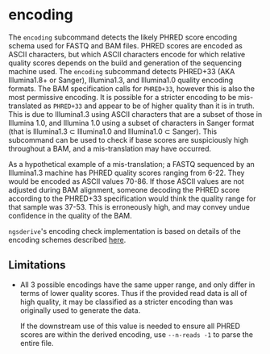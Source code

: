 # encoding

The `encoding` subcommand detects the likely PHRED score encoding schema used for FASTQ and BAM files. PHRED scores are encoded as ASCII characters, but which ASCII characters encode for which relative quality scores depends on the build and generation of the sequencing machine used. The `encoding` subcommand detects PHRED+33 (AKA Illumina1.8+ or Sanger), Illumina1.3, and Illumina1.0 quality encoding formats. The BAM specification calls for `PHRED+33`, however this is also the most permissive encoding. It is possible for a stricter encoding to be mis-translated as `PHRED+33` and appear to be of higher quality than it is in truth. This is due to Illumina1.3 using ASCII characters that are a subset of those in Illumina 1.0, and Illumina 1.0 using a subset of characters in Sanger format (that is Illumina1.3 &#8834; Illumina1.0 and Illumina1.0 &#8834; Sanger). This subcommand can be used to check if base scores are suspiciously high throughout a BAM, and a mis-translation may have occurred.

As a hypothetical example of a mis-translation; a FASTQ sequenced by an Illumina1.3 machine has PHRED quality scores ranging from 6-22. They would be encoded as ASCII values 70-86. If those ASCII values are not adjusted during BAM alignment, someone decoding the PHRED score according to the PHRED+33 specification would think the quality range for that sample was 37-53. This is erroneously high, and may convey undue confidence in the quality of the BAM.

`ngsderive`'s encoding check implementation is based on details of the encoding schemes described [here](https://en.wikipedia.org/wiki/FASTQ_format#Encoding).

## Limitations

* All 3 possible encodings have the same upper range, and only differ in terms of lower quality scores. Thus if the provided read data is all of high quality, it may be classified as a stricter encoding than was originally used to generate the data.

    If the downstream use of this value is needed to ensure all PHRED scores are within the derived encoding, use `--n-reads -1` to parse the entire file.
